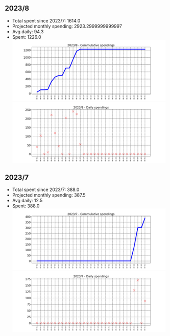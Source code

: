 ## 2023/8
- Total spent since 2023/7: 1614.0
- Projected monthly spending: 2923.2999999999997
- Avg daily: 94.3
- Spent: 1226.0
![graph_8_sum](graph_8_sum.png)
![graph_8_vals](graph_8_vals.png)
## 2023/7
- Total spent since 2023/7: 388.0
- Projected monthly spending: 387.5
- Avg daily: 12.5
- Spent: 388.0
![graph_7_sum](graph_7_sum.png)
![graph_7_vals](graph_7_vals.png)